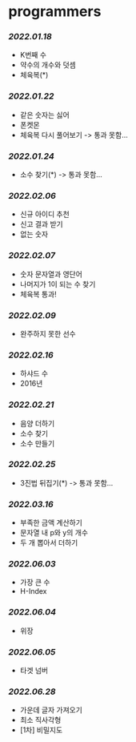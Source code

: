 # programmers

### _2022.01.18_
- K번째 수
- 약수의 개수와 덧셈
- 체육복(*)

### _2022.01.22_
- 같은 숫자는 싫어
- 폰켓몬
- 체육복 다시 풀어보기 -> 통과 못함...


### _2022.01.24_
- 소수 찾기(*) -> 통과 못함...

### _2022.02.06_
- 신규 아이디 추천
- 신고 결과 받기
- 없는 숫자 

### _2022.02.07_
- 숫자 문자열과 영단어
- 나머지가 1이 되는 수 찾기
- 체육복 통과!

### _2022.02.09_
- 완주하지 못한 선수

### _2022.02.16_
- 하샤드 수
- 2016년

### _2022.02.21_
- 음양 더하기
- 소수 찾기
- 소수 만들기

### _2022.02.25_
- 3진법 뒤집기(*) -> 통과 못함...

### _2022.03.16_
- 부족한 금액 계산하기
- 문자열 내 p와 y의 개수
- 두 개 뽑아서 더하기

### _2022.06.03_
- 가장 큰 수
- H-Index

### _2022.06.04_
- 위장

### _2022.06.05_
- 타겟 넘버

### _2022.06.28_
- 가운데 글자 가져오기
- 최소 직사각형
- [1차] 비밀지도
